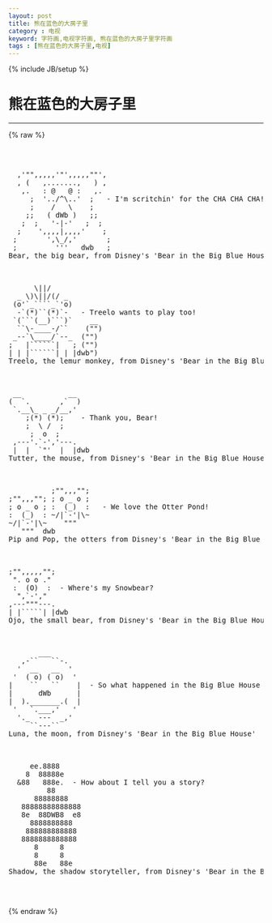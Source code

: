 ```yaml
---
layout: post
title: 熊在蓝色的大房子里
category : 电视
keyword: 字符画,电视字符画, 熊在蓝色的大房子里字符画
tags : [熊在蓝色的大房子里,电视]
---
```

{% include JB/setup %}
# 熊在蓝色的大房子里
---
{% raw %}
<pre>



  ,&#039;&quot;&quot;,,,,,&#039;&quot;&#039;,,,,,&quot;&quot;&#039;,
  , (   ,.......,   ) ,
   ,.   : @   @ :   ,.
     ;  &#039;../^\..&#039;  ;   - I&#039;m scritchin&#039; for the CHA CHA CHA!
     ;    /   \    ; 
    ;;   ( dWb )   ;;
   ;  ;   &#039;-|-&#039;   ;  ;
  ;    &#039;,,,,|,,,,&#039;    ;
 ;       &#039;,\_/,&#039;       ;
 ;         &#039;&#039;&#039;   dwb   ;
Bear, the big bear, from Disney&#039;s &#039;Bear in the Big Blue House&#039;



      \||/ 
  _ \)\||/(/ _
 (o&#039;`_````_`&#039;o) 
  -`(*)``(*)`-   - Treelo wants to play too!
 `(```(__)```)`    __
  ``\-____-/``    (&quot;&quot;)
 _--`\____/`--_  (&quot;&quot;)
;   |``````|   ; (&quot;&quot;)
| | |``````| | |dwb&quot;)
Treelo, the lemur monkey, from Disney&#039;s &#039;Bear in the Big Blue House&#039;



 __           __
(  `.       ,`  ) 
 `.__\_ _ _/__,&#039;
    ;(*) (*);    - Thank you, Bear!
    ;  \ /  ; 
     ;  o  ;
 ,---&#039;.`-&#039;,&#039;---.
 |  |  `&quot;&#039;  |  |dwb
Tutter, the mouse, from Disney&#039;s &#039;Bear in the Big Blue House&#039;



          ;&quot;&quot;,,,&quot;&quot;;
;&quot;&quot;,,,&quot;&quot;; ; o _ o ;
; o _ o ; :  (_)  :   - We love the Otter Pond!
:  (_)  : ~/|`-&#039;|\~
~/|`-&#039;|\~    &quot;&quot;&quot;
   &quot;&quot;&quot;  dwb
Pip and Pop, the otters from Disney&#039;s &#039;Bear in the Big Blue House&#039;



;&quot;&quot;,,,,,&quot;&quot;;
 &quot;. o o .&quot;
 :  (O)  :  - Where&#039;s my Snowbear?
  &quot;,`-&#039;,&quot;
,---&quot;&quot;&quot;---.
| |`````| |dwb
Ojo, the small bear, from Disney&#039;s &#039;Bear in the Big Blue House&#039;



       ___
   ,-``   ``-.
  &#039;  __   __  &#039;
 &#039;  ( o) ( o)  &#039;
|    ``   ``    |  - So what happened in the Big Blue House today?
|      dWb      |
|  )._______.(  |
 &#039;   `.___,&#039;   &#039;
  &#039;._  ---  _,&#039;
     ``---``
Luna, the moon, from Disney&#039;s &#039;Bear in the Big Blue House&#039;



     ee.8888
    8  88888e
  &amp;88   888e.  - How about I tell you a story?
         88
      88888888
   88888888888888 
   8e  88DWB8  e8
     8888888888
    888888888888
   8888888888888
      8     8
      8     8
      88e   88e
Shadow, the shadow storyteller, from Disney&#039;s &#039;Bear in the Big Blue House&#039;


 </pre>
{% endraw %}

